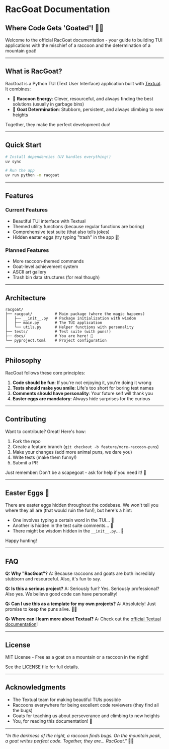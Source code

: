 # RacGoat Documentation

## Where Code Gets 'Goated'! 🦝🐐

Welcome to the official RacGoat documentation - your guide to building TUI applications with the mischief of a raccoon and the determination of a mountain goat!

---

## What is RacGoat?

RacGoat is a Python TUI (Text User Interface) application built with [Textual](https://textual.textualize.io/). It combines:

- 🦝 **Raccoon Energy**: Clever, resourceful, and always finding the best solutions (usually in garbage bins)
- 🐐 **Goat Determination**: Stubborn, persistent, and always climbing to new heights

Together, they make the perfect development duo!

---

## Quick Start

```bash
# Install dependencies (UV handles everything!)
uv sync

# Run the app
uv run python -m racgoat
```

---

## Features

### Current Features
- Beautiful TUI interface with Textual
- Themed utility functions (because regular functions are boring)
- Comprehensive test suite (that also tells jokes)
- Hidden easter eggs (try typing "trash" in the app 👀)

### Planned Features
- More raccoon-themed commands
- Goat-level achievement system
- ASCII art gallery
- Trash bin data structures (for real though)

---

## Architecture

```
racgoat/
├── racgoat/          # Main package (where the magic happens)
│   ├── __init__.py   # Package initialization with wisdom
│   ├── main.py       # The TUI application
│   └── utils.py      # Helper functions with personality
├── tests/            # Test suite (with puns!)
├── docs/             # You are here! 📍
└── pyproject.toml    # Project configuration
```

---

## Philosophy

RacGoat follows these core principles:

1. **Code should be fun**: If you're not enjoying it, you're doing it wrong
2. **Tests should make you smile**: Life's too short for boring test names
3. **Comments should have personality**: Your future self will thank you
4. **Easter eggs are mandatory**: Always hide surprises for the curious

---

## Contributing

Want to contribute? Great! Here's how:

1. Fork the repo
2. Create a feature branch (`git checkout -b feature/more-raccoon-puns`)
3. Make your changes (add more animal puns, we dare you)
4. Write tests (make them funny!)
5. Submit a PR

Just remember: Don't be a scapegoat - ask for help if you need it! 🐐

---

## Easter Eggs 🥚

There are easter eggs hidden throughout the codebase. We won't tell you where they all are (that would ruin the fun!), but here's a hint:

- One involves typing a certain word in the TUI... 🦝
- Another is hidden in the test suite comments... 👀
- There might be wisdom hidden in the `__init__.py`... 🧙

Happy hunting!

---

## FAQ

**Q: Why "RacGoat"?**
A: Because raccoons and goats are both incredibly stubborn and resourceful. Also, it's fun to say.

**Q: Is this a serious project?**
A: Seriously fun? Yes. Seriously professional? Also yes. We believe good code can have personality!

**Q: Can I use this as a template for my own projects?**
A: Absolutely! Just promise to keep the puns alive. 🦝🐐

**Q: Where can I learn more about Textual?**
A: Check out the [official Textual documentation](https://textual.textualize.io/)!

---

## License

MIT License - Free as a goat on a mountain or a raccoon in the night!

See the LICENSE file for full details.

---

## Acknowledgments

- The Textual team for making beautiful TUIs possible
- Raccoons everywhere for being excellent code reviewers (they find all the bugs)
- Goats for teaching us about perseverance and climbing to new heights
- You, for reading this documentation! 🎉

---

*"In the darkness of the night, a raccoon finds bugs. On the mountain peak, a goat writes perfect code. Together, they are... RacGoat."* 🦝🐐
